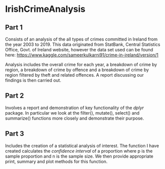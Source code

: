 # IrishCrimeAnalysis

## Part 1
Consists of an analysis of the all types of crimes committed in Ireland from the year 2003 to 2019. This data originated from StatBank, Central Statistics Office, Govt.
of Ireland website, however the data set used can be found here: https://www.kaggle.com/sameerkulkarni91/crime-in-ireland/version/1

Analysis includes the overall crime for each year, a breakdown of crime by region, a breakdown of crime by offence and a breakdown of crime by region filtered by theft and related offences. A report discussing our findings is then carried out.

## Part 2
Involves a report and demonstration of key functionality of the *dplyr* package.
In particular we look at the filter(), mutate(), select() and summarize() functions more closely and demonstrate their purpose.

## Part 3
Includes the creation of a statistical analysis of interest. The function I have created calculates the *confidence interval* of a proportion where p is the sample proportion and n is the sample size. We then provide appropriate print, summary and plot methods for this function.

